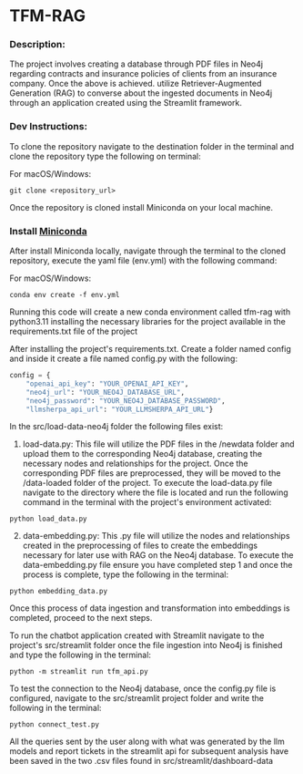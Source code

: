 # TFM-RAG

### Description:

The project involves creating a database through PDF files in Neo4j regarding contracts and insurance policies of clients from an insurance company.
Once the above is achieved. utilize Retriever-Augmented Generation (RAG) to converse about the ingested documents in Neo4j through an application created using the Streamlit framework.

### Dev Instructions:
To clone the repository navigate to the destination folder in the terminal and clone the repository type the following on terminal:

For macOS/Windows:

```
git clone <repository_url>
```

Once the repository is cloned install Miniconda on your local machine.

### **Install [Miniconda](https://docs.anaconda.com/free/miniconda/index.html)**

After install Miniconda locally, navigate through the terminal to the cloned repository, execute the yaml file (env.yml) with the following command:

For macOS/Windows:

```
conda env create -f env.yml
````

Running this code will create a new conda environment called tfm-rag with python3.11 installing the necessary libraries for the project available in the requirements.txt file of the project

After installing the project's requirements.txt. Create a folder named config and inside it create a file named config.py with the following:

```python
config = {
    "openai_api_key": "YOUR_OPENAI_API_KEY",
    "neo4j_url": "YOUR_NEO4J_DATABASE_URL",
    "neo4j_password": "YOUR_NEO4J_DATABASE_PASSWORD",
    "llmsherpa_api_url": "YOUR_LLMSHERPA_API_URL"}
```

In the src/load-data-neo4j folder the following files exist:

1. load-data.py: This file will utilize the PDF files in the /newdata folder and upload them to the corresponding Neo4j database, creating the necessary nodes and relationships for the project. Once the corresponding PDF files are preprocessed, they will be moved to the /data-loaded folder of the project. To execute the load-data.py file navigate to the directory where the file is located and run the following command in the terminal with the project's environment activated:
   
```
python load_data.py
```

2. data-embedding.py: This .py file will utilize the nodes and relationships created in the preprocessing of files to create the embeddings necessary for later use with RAG on the Neo4j database. To execute the data-embedding.py file ensure you have completed step 1 and once the process is complete, type the following in the terminal:

```
python embedding_data.py
````

Once this process of data ingestion and transformation into embeddings is completed, proceed to the next steps.

To run the chatbot application created with Streamlit navigate to the project's src/streamlit folder once the file ingestion into Neo4j is finished and type the following in the terminal:

```
python -m streamlit run tfm_api.py
```

To test the connection to the Neo4j database, once the config.py file is configured, navigate to the src/streamlit project folder and write the following in the terminal:

```
python connect_test.py
```

All the queries sent by the user along with what was generated by the llm models and report tickets in the streamlit api for subsequent analysis have been saved in the two .csv files found in src/streamlit/dashboard-data
